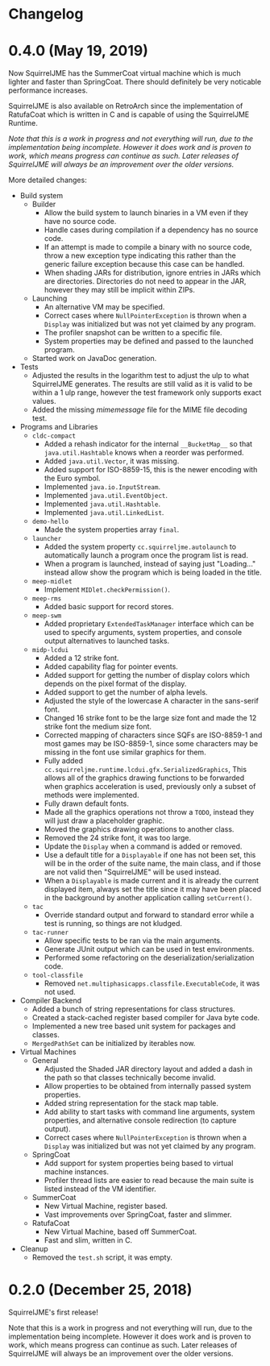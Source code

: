 # Changelog

# 0.4.0 (May 19, 2019)

Now SquirrelJME has the SummerCoat virtual machine which is much lighter and
faster than SpringCoat. There should definitely be very noticable performance
increases.

SquirrelJME is also available on RetroArch since the implementation of
RatufaCoat which is written in C and is capable of using the SquirrelJME
Runtime.

_Note that this is a work in progress and not everything will run, due to_
_the implementation being incomplete. However it does work and is proven to_
_work, which means progress can continue as such. Later releases of_
_SquirrelJME will always be an improvement over the older versions._

More detailed changes:

 * Build system
   * Builder
     * Allow the build system to launch binaries in a VM even if they have no
       source code.
     * Handle cases during compilation if a dependency has no source code.
     * If an attempt is made to compile a binary with no source code, throw a
       new exception type indicating this rather than the generic failure
       exception because this case can be handled.
     * When shading JARs for distribution, ignore entries in JARs which are
       directories. Directories do not need to appear in the JAR, however they
       may still be implicit within ZIPs.
   * Launching
     * An alternative VM may be specified.
     * Correct cases where `NullPointerException` is thrown when a `Display`
       was initialized but was not yet claimed by any program.
     * The profiler snapshot can be written to a specific file.
     * System properties may be defined and passed to the launched program.
   * Started work on JavaDoc generation.
 * Tests
   * Adjusted the results in the logarithm test to adjust the ulp to what
     SquirrelJME generates. The results are still valid as it is valid to
     be within a 1 ulp range, however the test framework only supports
     exact values.
   * Added the missing _mimemessage_ file for the MIME file decoding test.
 * Programs and Libraries
   * `cldc-compact`
     * Added a rehash indicator for the internal `__BucketMap__` so that
       `java.util.Hashtable` knows when a reorder was performed.
     * Added `java.util.Vector`, it was missing.
     * Added support for ISO-8859-15, this is the newer encoding with the
       Euro symbol.
     * Implemented `java.io.InputStream`.
     * Implemented `java.util.EventObject`.
     * Implemented `java.util.Hashtable`.
     * Implemented `java.util.LinkedList`.
   * `demo-hello`
     * Made the system properties array `final`.
   * `launcher`
     * Added the system property `cc.squirreljme.autolaunch` to automatically
       launch a program once the program list is read.
     * When a program is launched, instead of saying just "Loading..." instead
       allow show the program which is being loaded in the title.
   * `meep-midlet`
     * Implement `MIDlet.checkPermission()`.
   * `meep-rms`
     * Added basic support for record stores.
   * `meep-swm`
     * Added proprietary `ExtendedTaskManager` interface which can be used
       to specify arguments, system properties, and console output alternatives
       to launched tasks.
   * `midp-lcdui`
     * Added a 12 strike font.
     * Added capability flag for pointer events.
     * Added support for getting the number of display colors which depends on
       the pixel format of the display.
     * Added support to get the number of alpha levels.
     * Adjusted the style of the lowercase A character in the sans-serif font.
     * Changed 16 strike font to be the large size font and made the 12 strike
       font the medium size font.
     * Corrected mapping of characters since SQFs are ISO-8859-1 and most games
       may be ISO-8859-1, since some characters may be missing in the font
       use similar graphics for them.
     * Fully added `cc.squirreljme.runtime.lcdui.gfx.SerializedGraphics`, This
       allows all of the graphics drawing functions to be forwarded when
       graphics acceleration is used, previously only a subset of methods were
       implemented.
     * Fully drawn default fonts.
     * Made all the graphics operations not throw a `TODO`, instead they will
       just draw a placeholder graphic.
     * Moved the graphics drawing operations to another class.
     * Removed the 24 strike font, it was too large.
     * Update the `Display` when a command is added or removed.
     * Use a default title for a `Displayable` if one has not been set, this
       will be in the order of the suite name, the main class, and if those
       are not valid then "SquirrelJME" will be used instead.
     * When a `Displayable` is made current and it is already the current
       displayed item, always set the title since it may have been placed in
       the background by another application calling `setCurrent()`.
   * `tac`
     * Override standard output and forward to standard error while a test is
       running, so things are not kludged.
   * `tac-runner`
     * Allow specific tests to be ran via the main arguments.
     * Generate JUnit output which can be used in test environments.
     * Performed some refactoring on the deserialization/serialization code.
   * `tool-classfile`
     * Removed `net.multiphasicapps.classfile.ExecutableCode`, it was not used.
 * Compiler Backend
   * Added a bunch of string representations for class structures.
   * Created a stack-cached register based compiler for Java byte code.
   * Implemented a new tree based unit system for packages and classes.
   * `MergedPathSet` can be initialized by iterables now.
 * Virtual Machines
   * General
     * Adjusted the Shaded JAR directory layout and added a dash in the path
       so that classes technically become invalid.
     * Allow properties to be obtained from internally passed system
       properties.
     * Added string representation for the stack map table.
     * Add ability to start tasks with command line arguments, system
       properties, and alternative console redirection (to capture output).
     * Correct cases where `NullPointerException` is thrown when a `Display`
       was initialized but was not yet claimed by any program.
   * SpringCoat
     * Add support for system properties being based to virtual machine
       instances.
     * Profiler thread lists are easier to read because the main suite is
       listed instead of the VM identifier.
   * SummerCoat
     * New Virtual Machine, register based.
     * Vast improvements over SpringCoat, faster and slimmer.
   * RatufaCoat
     * New Virtual Machine, based off SummerCoat.
     * Fast and slim, written in C.
 * Cleanup
   * Removed the `test.sh` script, it was empty.

# 0.2.0 (December 25, 2018)

SquirrelJME's first release!

Note that this is a work in progress and not everything will run, due to
the implementation being incomplete. However it does work and is proven to
work, which means progress can continue as such. Later releases of SquirrelJME
will always be an improvement over the older versions.

